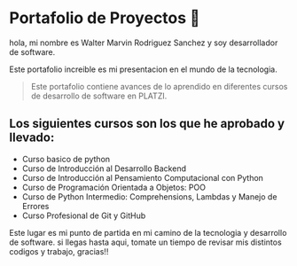 
# Portafolio de Proyectos 💚
hola, mi nombre es Walter Marvin Rodriguez Sanchez y soy desarrollador de software.

Este portafolio increible es mi presentacion en el mundo de la tecnologia.
> Este portafolio contiene avances de lo aprendido en diferentes cursos de desarrollo de software en PLATZI.

## Los siguientes cursos son los que he aprobado y llevado:
* Curso basico de python
* Curso de Introducción al Desarrollo Backend
* Curso de Introducción al Pensamiento Computacional con Python
* Curso de Programación Orientada a Objetos: POO
* Curso de Python Intermedio: Comprehensions, Lambdas y Manejo de Errores
* Curso Profesional de Git y GitHub

Este lugar es mi punto de partida en mi camino de la tecnologia y desarrollo de software.
si llegas hasta aqui, tomate un tiempo de revisar mis distintos codigos y trabajo, gracias!!
